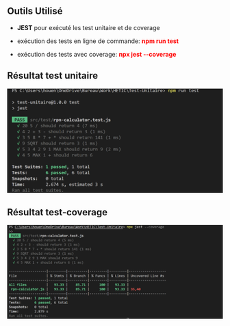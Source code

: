 ## Outils Utilisé

- **JEST** pour exécuté les test unitaire et de coverage

- exécution des tests en ligne de commande:   <span style="color: red;">**npm run test**</span>

- exécution des tests avec coverage:  <span style="color: red;">**npx jest --coverage**</span>


## Résultat test unitaire

![Alt Text](./img/result-test-unitaire.png)

## Résultat test-coverage

![Alt Text](./img/result-test-coverage.png)
